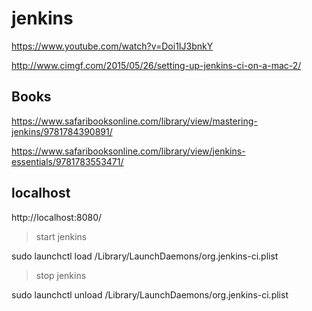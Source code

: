 # jenkins

https://www.youtube.com/watch?v=Doi1IJ3bnkY

http://www.cimgf.com/2015/05/26/setting-up-jenkins-ci-on-a-mac-2/

## Books

https://www.safaribooksonline.com/library/view/mastering-jenkins/9781784390891/

https://www.safaribooksonline.com/library/view/jenkins-essentials/9781783553471/

## localhost
http://localhost:8080/

> start jenkins

sudo launchctl load /Library/LaunchDaemons/org.jenkins-ci.plist

> stop jenkins

sudo launchctl unload /Library/LaunchDaemons/org.jenkins-ci.plist
